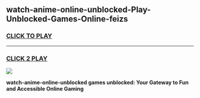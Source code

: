 
## watch-anime-online-unblocked-Play-Unblocked-Games-Online-feizs
<h3>
<a href="https://premium76.site?title=watch-anime-online-unblocked&ref=25A">CLICK TO PLAY</a></h3>
<hr>

<h3>
<a href="https://premium76.site?title=watch-anime-online-unblocked&ref=25A">CLICK 2 PLAY</a>
  
</h3>

<a href="https://premium76.site?title=watch-anime-online-unblocked&ref=25A"><img src="https://clearcache.store/games.png"></a>


**watch-anime-online-unblocked games unblocked: Your Gateway to Fun and Accessible Online Gaming**
